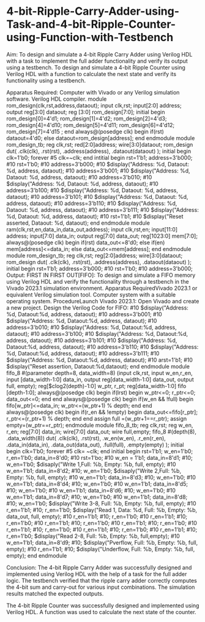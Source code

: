 # 4-bit-Ripple-Carry-Adder-using-Task-and-4-bit-Ripple-Counter-using-Function-with-Testbench
Aim:
To design and simulate a 4-bit Ripple Carry Adder using Verilog HDL with a task to implement the full adder functionality and verify its output using a testbench.
To design and simulate a 4-bit Ripple Counter using Verilog HDL with a function to calculate the next state and verify its functionality using a testbench.

Apparatus Required:
Computer with Vivado or any Verilog simulation software.
Verilog HDL compiler.
module rom_design(clk,rst,address,dataout);
input clk,rst;
input[2:0] address;
output reg[3:0] dataout;
reg [3:0] rom_design[7:0];
initial begin
rom_design[0]=4'd1;
rom_design[1]=4'd2;
rom_design[2]=4'd3;
rom_design[4]=4'd10;
rom_design[5]=4'd11;
rom_design[6]=4'd12;
rom_design[7]=4'd15 ;
end
always@(posedge clk) begin
if(rst)
dataout=4'd0;
else
dataout=rom_design[address];
end
endmodule
module rom_design_tb;
reg clk,rst;
red[2:0]address;
wire[3:0]dataout;
rom_design dut(
.clk(clk),
.rst(rst),
.address(address),
.dataout(dataout)
);
initial begin
clk=1'b0;
forever #5 clk=~clk;
end
intitial begin
rst=1'b1;
address=3'b000;
#10 rst=1'b0;
#10 address=3'b000;
#10 $display("Address: %d, Dataout: %d, address, dataout);
#10 address=3'b001;
#10 $display("Address: %d, Dataout: %d, address, dataout);
#10 address=3'b010;
#10 $display("Address: %d, Dataout: %d, address, dataout);
#10 address=3'b100;
#10 $display("Address: %d, Dataout: %d, address, dataout);
#10 address=3'b101;
#10 $display("Address: %d, Dataout: %d, address, dataout);
#10 address=3'b110;
#10 $display("Address: %d, Dataout: %d, address, dataout);
#10 address=3'b111;
#10 $display("Address: %d, Dataout: %d, address, dataout);
#10 rst=1'b1;
#10 $display("Reset asserted, Dataout: %d, dataout);
end
endmodule
module ram(clk,rst,en,data_in,data_out,address);
input clk,rst,en;
input[11:0] address;
input[7:0] data_in;
output reg[7:0] data_out;
reg[1023:0] mem[7:0];
always@(posedge clk)
begin
if(rst)
data_out<=8'd0;
else if(en)
mem[address]<=data_in;
else
data_out<=mem[address];
end
endmodule
module rom_design_tb;
reg clk,rst;
reg[2:0]address;
wire[3:0]dataout;
rom_design dut(
.clk(clk),
.rst(rst),
.address(address),
.dataout(dataout)
);
initial begin
rst=1'b1;
address=3'b000;
#10 rst=1'b0;
#10 address=3'b000;
Output:
FIRST IN FIRST OUT[FIFO]:
To design and simulate a FIFO memory using Verilog HDL and verify the functionality
through a testbench in the Vivado 2023.1 simulation environment.
Apparatus RequiredVivado 2023.1 or equivalent Verilog simulation tool. Computer
system with a suitable operating system.
ProcedureLaunch Vivado 2023.1:
Open Vivado and create a new project. Design the Verilog Code for FIFO:
#10 $display("Address: %d, Dataout:%d, address, dataout);
#10 address=3'b001;
#10 $display("Address: %d, Dataout:%d, address, dataout);
#10 address=3'b010;
#10 $display("Address: %d, Dataout:%d, address, dataout);
#10 address=3'b100;
#10 $display("Address: %d, Dataout:%d, address, dataout);
#10 address=3'b101;
#10 $display("Address: %d, Dataout:%d, address, dataout);
#10 address=3'b110;
#10 $display("Address: %d, Dataout:%d, address, dataout);
#10 address=3'b111;
#10 $display("Address: %d, Dataout:%d, address, dataout);
#10 arst=1'b1;
#10 $display("Reset assertion, Dataout:%d,dataout);
end
endmodule
module fifo_8 #(parameter depth=8, data_width=8)
(input clk,rst,
input w_en,r_en,
input [data_width-1:0] data_in,
output reg[data_width-1:0] data_out,
output full, empty);
reg[$clog2(depth)-1:0] w_ptr, r_pt;
reg[data_width-1:0] fifo [depth-1:0];
always@(posedge clk) begin
if(lrst) begin
w_ptr<=0;
r_ptr<=0;
data_out<=0;
end
end
always@(posedge clk) begin
if(w_en && !full) begin
fifo[w_ptr]<=data_in;
w_ptr<=(w_ptr+1) % depth;
end
end
always@(posedge clk) begin
if(r_en && !empty) begin
 data_out<=fifo[r_ptr];
 r_ptr<=(r_ptr+1) % depth;
end
end
assign full =(w_ptr+1==r_ptr);
assign empty=(w_ptr==r_ptr);
endmodule
module fifo_8_tb;
reg clk,rst;
reg w_en, r_en;
reg[7:0] data_in;
wire[7:0] data_out;
wire full,empty;
fifo_8 #(depth(8), .data_width(8)) dut(
.clk(clk),
.rst(rst),
.w_en(w_en),
.r_en(r_en),
.data_in(data_in),
.data_out(data_out),
.full(full),
.empty(empty)
);
initial begin
clk=1'b0;
forever #5 clk= ~clk;
end
initial begin
rst=1'b1;
w_en=1'b0;
r_en=1'b0;
data_in=8'd0;
#10 rst=1'bo;
#10 w_en = 1'b1;
data_in=8'd1;
#10;
w_en=1'b0;
$disaply("Write 1,Full: %b, Empty: %b, full, empty);
#10 w_en=1'b1;
data_in=8'd2;
#10;
w_en=1'b0;
$disaply("Write 2,Full: %b, Empty: %b, full, empty);
#10 w_en=1'b1; data_in=8'd3; #10; w_en=1'b0;
#10 w_en=1'b1; data_in=8'd4; #10; w_en=1'b0;
#10 w_en=1'b1; data_in=8'd5; #10; w_en=1'b0;
#10 w_en=1'b1; data_in=8'd6; #10; w_en=1'b0;
#10 w_en=1'b1; data_in=8'd7; #10; w_en=1'b0;
#10 w_en=1'b1; data_in=8'd8; #10; w_en=1'b0;
$display("Write 3-8, Full: %b, Empty: %b, full, empty);
#10 r_en=1'b1;
#10;
r_en=1'b0;
$display("Read 1, Data: %d, Full: %b, Empty: %b, data_out, full,
empty);
#10 r_en=1'b1; #10; r_en=1'b0;
#10 r_en=1'b1; #10; r_en=1'b0;
#10 r_en=1'b1; #10; r_en=1'b0;
#10 r_en=1'b1; #10; r_en=1'b0;
#10 r_en=1'b1; #10; r_en=1'b0;
#10 r_en=1'b1; #10; r_en=1'b0;
#10 r_en=1'b1; #10; r_en=1'b0;
$display("Read 2-8, Full: %b, Empty: %b, full,empty);
#10 w_en=1'b1;
data_in=8'd9;
#10;
$display("Pverflow, Full: %b, Empty: %b, full, empty);
#10 r_en=1'b1;
#10;
$display("Underflow, Full: %b, Empty: %b, full, empty);
end
endmodule

Conclusion:
The 4-bit Ripple Carry Adder was successfully designed and implemented using Verilog HDL with the help of a task for the full adder logic. The testbench verified that the ripple carry adder correctly computes the 4-bit sum and carry-out for various input combinations. The simulation results matched the expected outputs.

The 4-bit Ripple Counter was successfully designed and implemented using Verilog HDL. A function was used to calculate the next state of the counter.

